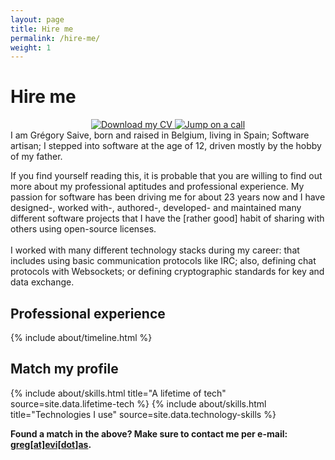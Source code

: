 ```yaml
---
layout: page
title: Hire me
permalink: /hire-me/
weight: 1
---
```


# **Hire me**

<div style="text-align: center;">
  <a href='https://files.evias.be/CV.pdf' target="_blank">
    <img alt='Download my CV' src='https://img.shields.io/badge/Download_my CV-100000?style=for-the-badge&logo=Download my CV&logoColor=white&labelColor=0786E1&color=0786E1'/>
  </a>
  <a href='https://calendly.com/ubcdigital/hire-me' target="_blank">
    <img alt='Jump on a call' src='https://img.shields.io/badge/Jump_on a call-100000?style=for-the-badge&logo=Jump on a call&logoColor=white&labelColor=00C781&color=00C781'/>
  </a>
</div>

<div class="row">
I am Grégory Saive, born and raised in Belgium, living in Spain; Software artisan;
I stepped into software at the age of 12, driven mostly by the hobby of my father.

If you find yourself reading this, it is probable that you are willing to find
out more about my professional aptitudes and professional experience. My passion
for software has been driving me for about 23 years now and I have designed-,
worked with-, authored-, developed- and maintained many different software projects
that I have the [rather good] habit of sharing with others using open-source
licenses.
<br /><br />
I worked with many different technology stacks during my career: that includes
using basic communication protocols like IRC; also, defining chat protocols
with Websockets; or defining cryptographic standards for key and data exchange.
</div>

<h2>Professional experience</h2>
<div class="row">
{% include about/timeline.html %}
</div>

<h2>Match my profile</h2>
<div class="row">
{% include about/skills.html title="A lifetime of tech" source=site.data.lifetime-tech %}
{% include about/skills.html title="Technologies I use" source=site.data.technology-skills %}

<b>Found a match in the above? Make sure to contact me per e-mail: <u>greg[at]evi[dot]as</u>.</b>
</div>

